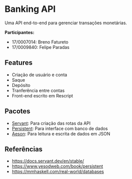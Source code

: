 # Banking API

Uma API end-to-end para gerenciar transações monetárias.


**Participantes:**

- 17/0007014: Breno Fatureto
- 17/0009840: Felipe Paradas

## Features

- Criação de usuário e conta
- Saque
- Depósito
- Tranferência entre contas
- Front-end escrito em Rescript

## Pacotes

- [Servant](https://hackage.haskell.org/package/servant): Para criação das rotas da API
- [Persistent](https://hackage.haskell.org/package/persistent): Para interface com banco de dados
- [Aeson](https://hackage.haskell.org/package/aeson): Para leitura e escrita de dados em JSON

## Referências

- https://docs.servant.dev/en/stable/
- https://www.yesodweb.com/book/persistent
- https://mmhaskell.com/real-world/databases
